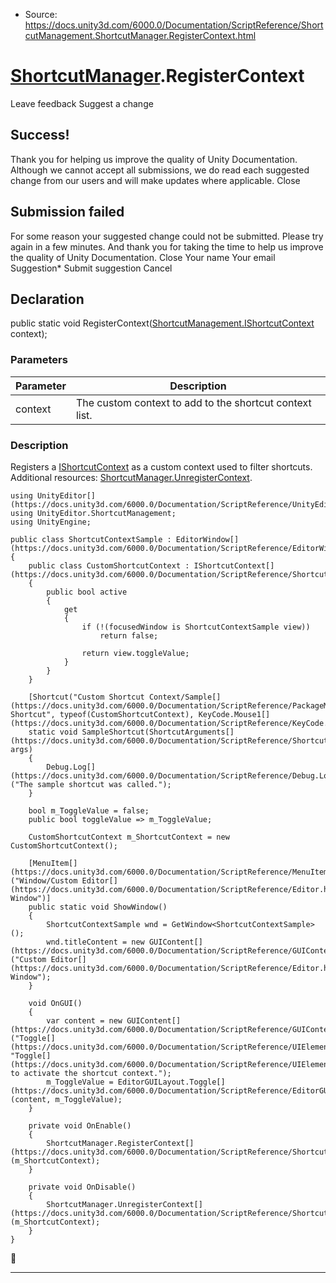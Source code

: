 * Source: https://docs.unity3d.com/6000.0/Documentation/ScriptReference/ShortcutManagement.ShortcutManager.RegisterContext.html

#  [ShortcutManager](https://docs.unity3d.com/6000.0/Documentation/ScriptReference/ShortcutManagement.ShortcutManager.html).RegisterContext
Leave feedback
Suggest a change
## Success!
Thank you for helping us improve the quality of Unity Documentation. Although we cannot accept all submissions, we do read each suggested change from our users and will make updates where applicable.
Close
## Submission failed
For some reason your suggested change could not be submitted. Please <a>try again</a> in a few minutes. And thank you for taking the time to help us improve the quality of Unity Documentation.
Close
Your name Your email Suggestion* Submit suggestion
Cancel
## Declaration
public static void RegisterContext([ShortcutManagement.IShortcutContext](https://docs.unity3d.com/6000.0/Documentation/ScriptReference/ShortcutManagement.IShortcutContext.html) context); 
### Parameters
Parameter | Description  
---|---  
context | The custom context to add to the shortcut context list.  
### Description
Registers a [IShortcutContext](https://docs.unity3d.com/6000.0/Documentation/ScriptReference/ShortcutManagement.IShortcutContext.html) as a custom context used to filter shortcuts.
Additional resources: [ShortcutManager.UnregisterContext](https://docs.unity3d.com/6000.0/Documentation/ScriptReference/ShortcutManagement.ShortcutManager.UnregisterContext.html).
```
using UnityEditor[](https://docs.unity3d.com/6000.0/Documentation/ScriptReference/UnityEditor.html);
using UnityEditor.ShortcutManagement;
using UnityEngine;

public class ShortcutContextSample : EditorWindow[](https://docs.unity3d.com/6000.0/Documentation/ScriptReference/EditorWindow.html)
{
    public class CustomShortcutContext : IShortcutContext[](https://docs.unity3d.com/6000.0/Documentation/ScriptReference/ShortcutManagement.IShortcutContext.html)
    {
        public bool active
        {
            get
            {
                if (!(focusedWindow is ShortcutContextSample view))
                    return false;

                return view.toggleValue;
            }
        }
    }

    [Shortcut("Custom Shortcut Context/Sample[](https://docs.unity3d.com/6000.0/Documentation/ScriptReference/PackageManager.UI.Sample.html) Shortcut", typeof(CustomShortcutContext), KeyCode.Mouse1[](https://docs.unity3d.com/6000.0/Documentation/ScriptReference/KeyCode.Mouse1.html))]
    static void SampleShortcut(ShortcutArguments[](https://docs.unity3d.com/6000.0/Documentation/ScriptReference/ShortcutManagement.ShortcutArguments.html) args)
    {
        Debug.Log[](https://docs.unity3d.com/6000.0/Documentation/ScriptReference/Debug.Log.html)("The sample shortcut was called.");
    }

    bool m_ToggleValue = false;
    public bool toggleValue => m_ToggleValue;

    CustomShortcutContext m_ShortcutContext = new CustomShortcutContext();

    [MenuItem[](https://docs.unity3d.com/6000.0/Documentation/ScriptReference/MenuItem.html)("Window/Custom Editor[](https://docs.unity3d.com/6000.0/Documentation/ScriptReference/Editor.html) Window")]
    public static void ShowWindow()
    {
        ShortcutContextSample wnd = GetWindow<ShortcutContextSample>();
        wnd.titleContent = new GUIContent[](https://docs.unity3d.com/6000.0/Documentation/ScriptReference/GUIContent.html)("Custom Editor[](https://docs.unity3d.com/6000.0/Documentation/ScriptReference/Editor.html) Window");
    }

    void OnGUI()
    {
        var content = new GUIContent[](https://docs.unity3d.com/6000.0/Documentation/ScriptReference/GUIContent.html)("Toggle[](https://docs.unity3d.com/6000.0/Documentation/ScriptReference/UIElements.Toggle.html)", "Toggle[](https://docs.unity3d.com/6000.0/Documentation/ScriptReference/UIElements.Toggle.html) to activate the shortcut context.");
        m_ToggleValue = EditorGUILayout.Toggle[](https://docs.unity3d.com/6000.0/Documentation/ScriptReference/EditorGUILayout.Toggle.html)(content, m_ToggleValue);
    }

    private void OnEnable()
    {
        ShortcutManager.RegisterContext[](https://docs.unity3d.com/6000.0/Documentation/ScriptReference/ShortcutManagement.ShortcutManager.RegisterContext.html)(m_ShortcutContext);
    }

    private void OnDisable()
    {
        ShortcutManager.UnregisterContext[](https://docs.unity3d.com/6000.0/Documentation/ScriptReference/ShortcutManagement.ShortcutManager.UnregisterContext.html)(m_ShortcutContext);
    }
}

```

* * *
